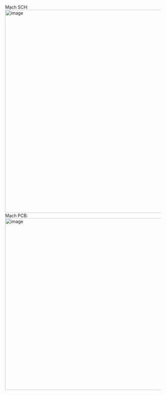 Mạch SCH: 
<img width="978" height="656" alt="image" src="https://github.com/user-attachments/assets/3b23b5aa-f264-4372-a6cd-f8622e213847" />  Mạch PCB:
<img width="907" height="555" alt="image" src="https://github.com/user-attachments/assets/fb7a3cc1-3fb9-4e64-a58b-de935c21e220" />
